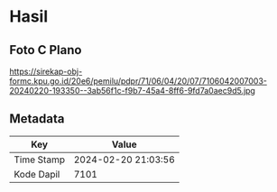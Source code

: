 # Hasil

## Foto C Plano

https://sirekap-obj-formc.kpu.go.id/20e6/pemilu/pdpr/71/06/04/20/07/7106042007003-20240220-193350--3ab56f1c-f9b7-45a4-8ff6-9fd7a0aec9d5.jpg


## Metadata

| Key        | Value               |
| ---------- | ------------------- |
| Time Stamp | 2024-02-20 21:03:56 |
| Kode Dapil | 7101                |



